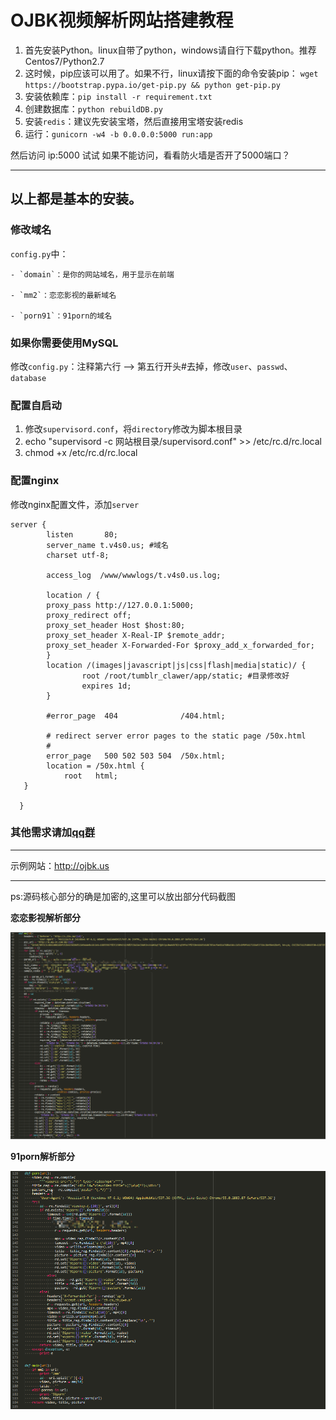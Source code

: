 # OJBK视频解析网站搭建教程
1. 首先安装Python。linux自带了python，windows请自行下载python。推荐Centos7/Python2.7
2. 这时候，pip应该可以用了。如果不行，linux请按下面的命令安装pip：
    `wget https://bootstrap.pypa.io/get-pip.py && python get-pip.py`
3. 安装依赖库：`pip install -r requirement.txt`
4. 创建数据库：`python rebuildDB.py`
5. 安装`redis`：建议先安装宝塔，然后直接用宝塔安装redis
6. 运行：`gunicorn -w4 -b 0.0.0.0:5000 run:app`

然后访问 ip:5000 试试
如果不能访问，看看防火墙是否开了5000端口？

------

## 以上都是基本的安装。
### 修改域名
`config.py`中：

    - `domain`：是你的网站域名，用于显示在前端

    - `mm2`：恋恋影视的最新域名

    - `porn91`：91porn的域名

### 如果你需要使用MySQL
修改`config.py`：注释第六行 --> 第五行开头#去掉，修改`user`、`passwd`、`database`

### 配置自启动
1. 修改`supervisord.conf`，将`directory`修改为脚本根目录
2. echo "supervisord -c 网站根目录/supervisord.conf" >> /etc/rc.d/rc.local
3. chmod +x /etc/rc.d/rc.local

### 配置nginx
修改nginx配置文件，添加`server`
```
server {
        listen       80;
        server_name t.v4s0.us; #域名
        charset utf-8;

        access_log  /www/wwwlogs/t.v4s0.us.log;

        location / {
        proxy_pass http://127.0.0.1:5000;
        proxy_redirect off;
        proxy_set_header Host $host:80;
        proxy_set_header X-Real-IP $remote_addr;
        proxy_set_header X-Forwarded-For $proxy_add_x_forwarded_for;
        }
        location /(images|javascript|js|css|flash|media|static)/ {
                root /root/tumblr_clawer/app/static; #目录修改好
                expires 1d;
        }

        #error_page  404              /404.html;

        # redirect server error pages to the static page /50x.html
        #
        error_page   500 502 503 504  /50x.html;
        location = /50x.html {
            root   html;
   }

  }
```

### 其他需求请加[qq群](https://jq.qq.com/?_wv=1027&k=5G8OtPx)

------
示例网站：http://ojbk.us

-----
ps:源码核心部分的确是加密的,这里可以放出部分代码截图

**恋恋影视解析部分**

![](1.png)

**91porn解析部分**

![](2.png)
